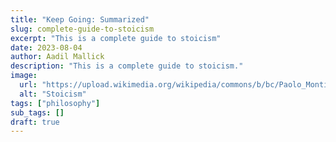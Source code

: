 ```yaml
---
title: "Keep Going: Summarized"
slug: complete-guide-to-stoicism
excerpt: "This is a complete guide to stoicism"
date: 2023-08-04
author: Aadil Mallick
description: "This is a complete guide to stoicism."
image:
  url: "https://upload.wikimedia.org/wikipedia/commons/b/bc/Paolo_Monti_-_Servizio_fotografico_%28Napoli%2C_1969%29_-_BEIC_6353768.jpg"
  alt: "Stoicism"
tags: ["philosophy"]
sub_tags: []
draft: true
---
```

